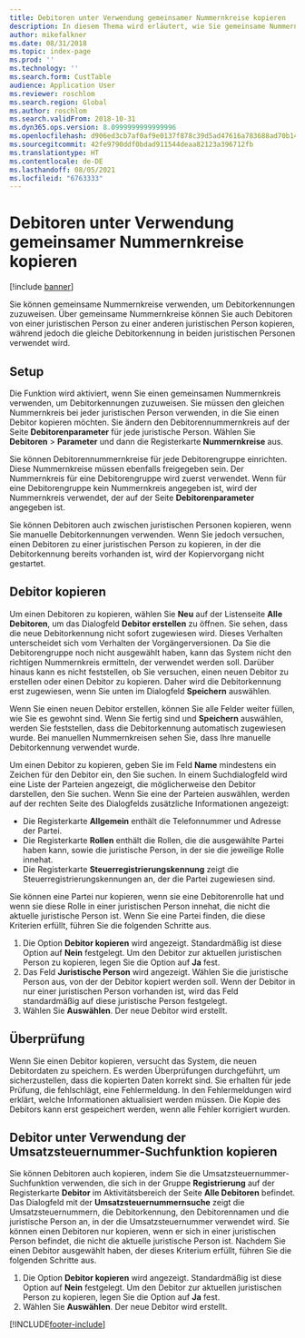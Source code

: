 ```yaml
---
title: Debitoren unter Verwendung gemeinsamer Nummernkreise kopieren
description: In diesem Thema wird erläutert, wie Sie gemeinsame Nummernkreise verwenden, um einen Debitor unter Beibehaltung der gleichen Debitorkennung zu einer anderen juristischen Person zu kopieren.
author: mikefalkner
ms.date: 08/31/2018
ms.topic: index-page
ms.prod: ''
ms.technology: ''
ms.search.form: CustTable
audience: Application User
ms.reviewer: roschlom
ms.search.region: Global
ms.author: roschlom
ms.search.validFrom: 2018-10-31
ms.dyn365.ops.version: 8.0999999999999996
ms.openlocfilehash: d906ed3cb7af0af9e0137f878c39d5ad47616a783688ad70b1465bd0b2d470aa
ms.sourcegitcommit: 42fe9790ddf0bdad911544deaa82123a396712fb
ms.translationtype: HT
ms.contentlocale: de-DE
ms.lasthandoff: 08/05/2021
ms.locfileid: "6763333"
---
```

# <a name="copy-customers-by-using-shared-number-sequences"></a>Debitoren unter Verwendung gemeinsamer Nummernkreise kopieren

[!include [banner](../includes/banner.md)]

Sie können gemeinsame Nummernkreise verwenden, um Debitorkennungen zuzuweisen. Über gemeinsame Nummernkreise können Sie auch Debitoren von einer juristischen Person zu einer anderen juristischen Person kopieren, während jedoch die gleiche Debitorkennung in beiden juristischen Personen verwendet wird.

## <a name="setup"></a>Setup

Die Funktion wird aktiviert, wenn Sie einen gemeinsamen Nummernkreis verwenden, um Debitorkennungen zuzuweisen. Sie müssen den gleichen Nummernkreis bei jeder juristischen Person verwenden, in die Sie einen Debitor kopieren möchten. Sie ändern den Debitorennummernkreis auf der Seite **Debitorenparameter** für jede juristische Person. Wählen Sie **Debitoren** \> **Parameter** und dann die Registerkarte **Nummernkreise** aus.

Sie können Debitorennummernkreise für jede Debitorengruppe einrichten. Diese Nummernkreise müssen ebenfalls freigegeben sein. Der Nummernkreis für eine Debitorengruppe wird zuerst verwendet. Wenn für eine Debitorengruppe kein Nummernkreis angegeben ist, wird der Nummernkreis verwendet, der auf der Seite **Debitorenparameter** angegeben ist.

Sie können Debitoren auch zwischen juristischen Personen kopieren, wenn Sie manuelle Debitorkennungen verwenden. Wenn Sie jedoch versuchen, einen Debitoren zu einer juristischen Person zu kopieren, in der die Debitorkennung bereits vorhanden ist, wird der Kopiervorgang nicht gestartet.

## <a name="copy-a-customer"></a>Debitor kopieren

Um einen Debitoren zu kopieren, wählen Sie **Neu** auf der Listenseite **Alle Debitoren**, um das Dialogfeld **Debitor erstellen** zu öffnen. Sie sehen, dass die neue Debitorkennung nicht sofort zugewiesen wird. Dieses Verhalten unterscheidet sich vom Verhalten der Vorgängerversionen. Da Sie die Debitorengruppe noch nicht ausgewählt haben, kann das System nicht den richtigen Nummernkreis ermitteln, der verwendet werden soll. Darüber hinaus kann es nicht feststellen, ob Sie versuchen, einen neuen Debitor zu erstellen oder einen Debitor zu kopieren. Daher wird die Debitorkennung erst zugewiesen, wenn Sie unten im Dialogfeld **Speichern** auswählen.

Wenn Sie einen neuen Debitor erstellen, können Sie alle Felder weiter füllen, wie Sie es gewohnt sind. Wenn Sie fertig sind und **Speichern** auswählen, werden Sie feststellen, dass die Debitorkennung automatisch zugewiesen wurde. Bei manuellen Nummernkreisen sehen Sie, dass Ihre manuelle Debitorkennung verwendet wurde.

Um einen Debitor zu kopieren, geben Sie im Feld **Name** mindestens ein Zeichen für den Debitor ein, den Sie suchen. In einem Suchdialogfeld wird eine Liste der Parteien angezeigt, die möglicherweise den Debitor darstellen, den Sie suchen. Wenn Sie eine der Parteien auswählen, werden auf der rechten Seite des Dialogfelds zusätzliche Informationen angezeigt:

- Die Registerkarte **Allgemein** enthält die Telefonnummer und Adresse der Partei.
- Die Registerkarte **Rollen** enthält die Rollen, die die ausgewählte Partei haben kann, sowie die juristische Person, in der sie die jeweilige Rolle innehat.
- Die Registerkarte **Steuerregistrierungskennung** zeigt die Steuerregistrierungskennungen an, der die Partei zugewiesen sind.

Sie können eine Partei nur kopieren, wenn sie eine Debitorenrolle hat und wenn sie diese Rolle in einer juristischen Person innehat, die nicht die aktuelle juristische Person ist. Wenn Sie eine Partei finden, die diese Kriterien erfüllt, führen Sie die folgenden Schritte aus.

1. Die Option **Debitor kopieren** wird angezeigt. Standardmäßig ist diese Option auf **Nein** festgelegt. Um den Debitor zur aktuellen juristischen Person zu kopieren, legen Sie die Option auf **Ja** fest. 
2. Das Feld **Juristische Person** wird angezeigt. Wählen Sie die juristische Person aus, von der der Debitor kopiert werden soll. Wenn der Debitor in nur einer juristischen Person vorhanden ist, wird das Feld standardmäßig auf diese juristische Person festgelegt.
3. Wählen Sie **Auswählen**. Der neue Debitor wird erstellt.

## <a name="validation"></a>Überprüfung

Wenn Sie einen Debitor kopieren, versucht das System, die neuen Debitordaten zu speichern. Es werden Überprüfungen durchgeführt, um sicherzustellen, dass die kopierten Daten korrekt sind. Sie erhalten für jede Prüfung, die fehlschlägt, eine Fehlermeldung. In den Fehlermeldungen wird erklärt, welche Informationen aktualisiert werden müssen. Die Kopie des Debitors kann erst gespeichert werden, wenn alle Fehler korrigiert wurden.

## <a name="copy-a-customer-by-using-tax-exempt-number-search-feature"></a>Debitor unter Verwendung der Umsatzsteuernummer-Suchfunktion kopieren

Sie können Debitoren auch kopieren, indem Sie die Umsatzsteuernummer-Suchfunktion verwenden, die sich in der Gruppe **Registrierung** auf der Registerkarte **Debitor** im Aktivitätsbereich der Seite **Alle Debitoren** befindet. Das Dialogfeld mit der **Umsatzsteuernummernsuche** zeigt die Umsatzsteuernummern, die Debitorkennung, den Debitorennamen und die juristische Person an, in der die Umsatzsteuernummer verwendet wird. Sie können einen Debitoren nur kopieren, wenn er sich in einer juristischen Person befindet, die nicht die aktuelle juristische Person ist. Nachdem Sie einen Debitor ausgewählt haben, der dieses Kriterium erfüllt, führen Sie die folgenden Schritte aus.

1. Die Option **Debitor kopieren** wird angezeigt. Standardmäßig ist diese Option auf **Nein** festgelegt. Um den Debitor zur aktuellen juristischen Person zu kopieren, legen Sie die Option auf **Ja** fest. 
2. Wählen Sie **Auswählen**. Der neue Debitor wird erstellt.


[!INCLUDE[footer-include](../../includes/footer-banner.md)]